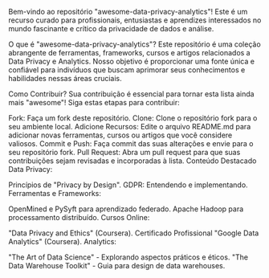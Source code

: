 Bem-vindo ao repositório "awesome-data-privacy-analytics"! Este é um recurso curado para profissionais, entusiastas e aprendizes interessados no mundo fascinante e crítico da privacidade de dados e análise.

O que é "awesome-data-privacy-analytics"?
Este repositório é uma coleção abrangente de ferramentas, frameworks, cursos e artigos relacionados a Data Privacy e Analytics. Nosso objetivo é proporcionar uma fonte única e confiável para indivíduos que buscam aprimorar seus conhecimentos e habilidades nessas áreas cruciais.

Como Contribuir?
Sua contribuição é essencial para tornar esta lista ainda mais "awesome"! Siga estas etapas para contribuir:

Fork: Faça um fork deste repositório.
Clone: Clone o repositório fork para o seu ambiente local.
Adicione Recursos: Edite o arquivo README.md para adicionar novas ferramentas, cursos ou artigos que você considere valiosos.
Commit e Push: Faça commit das suas alterações e envie para o seu repositório fork.
Pull Request: Abra um pull request para que suas contribuições sejam revisadas e incorporadas à lista.
Conteúdo Destacado
Data Privacy:

Princípios de "Privacy by Design".
GDPR: Entendendo e implementando.
Ferramentas e Frameworks:

OpenMined e PySyft para aprendizado federado.
Apache Hadoop para processamento distribuído.
Cursos Online:

"Data Privacy and Ethics" (Coursera).
Certificado Profissional "Google Data Analytics" (Coursera).
Analytics:

"The Art of Data Science" - Explorando aspectos práticos e éticos.
"The Data Warehouse Toolkit" - Guia para design de data warehouses.
